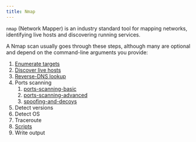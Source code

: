 ```yaml
---
title: Nmap
---
```


`nmap` (Network Mapper) is an industry standard tool for mapping networks, identifying live hosts and discovering running services.

A Nmap scan usually goes through these steps, although many are optional and depend on the command-line arguments you provide:

1. [Enumerate targets](knowledge/offsec/tools/nmap/enumerating-hosts.md)
2. [Discover live hosts](knowledge/offsec/tools/nmap/discovering-live-hosts.md)
3. [Reverse-DNS lookup](knowledge/offsec/tools/nmap/reverse-dns.md)
4. Ports scanning
   1. [ports-scanning-basic](knowledge/offsec/tools/nmap/ports-scanning-basic.md)
   2. [ports-scanning-advanced](knowledge/offsec/tools/nmap/ports-scanning-advanced.md)
   3. [spoofing-and-decoys](knowledge/offsec/tools/nmap/spoofing-and-decoys.md)
5. Detect versions
6. Detect OS
7. Traceroute
8. [Scripts](knowledge/offsec/tools/nmap/scripting-engine.md)
9. Write output

